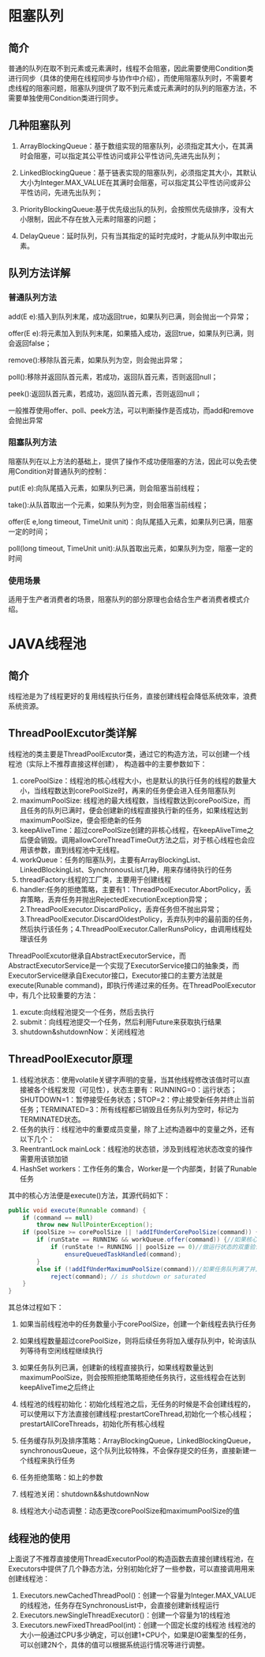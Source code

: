 # 阻塞队列
## 简介
普通的队列在取不到元素或元素满时，线程不会阻塞，因此需要使用Condition类进行同步（具体的使用在线程同步与协作中介绍），而使用阻塞队列时，不需要考虑线程的阻塞问题，阻塞队列提供了取不到元素或元素满时的队列的阻塞方法，不需要单独使用Condition类进行同步。
## 几种阻塞队列
1. ArrayBlockingQueue：基于数组实现的阻塞队列，必须指定其大小，在其满时会阻塞，可以指定其公平性访问或非公平性访问,先进先出队列；

2. LinkedBlockingQueue：基于链表实现的阻塞队列，必须指定其大小，其默认大小为Integer.MAX_VALUE在其满时会阻塞，可以指定其公平性访问或非公平性访问，先进先出队列；

3. PriorityBlockingQueue:基于优先级出队的队列，会按照优先级排序，没有大小限制，因此不存在放入元素时阻塞的问题；

4. DelayQueue：延时队列，只有当其指定的延时完成时，才能从队列中取出元素。

## 队列方法详解
### 普通队列方法
add(E e):插入到队列末尾，成功返回true，如果队列已满，则会抛出一个异常；

offer(E e):将元素加入到队列末尾，如果插入成功，返回true，如果队列已满，则会返回false；

remove():移除队首元素，如果队列为空，则会抛出异常；

poll():移除并返回队首元素，若成功，返回队首元素，否则返回null；

peek():返回队首元素，若成功，返回队首元素，否则返回null；

一般推荐使用offer、poll、peek方法，可以判断操作是否成功，而add和remove会抛出异常
### 阻塞队列方法
阻塞队列在以上方法的基础上，提供了操作不成功便阻塞的方法，因此可以免去使用Condition对普通队列的控制：

put(E e):向队尾插入元素，如果队列已满，则会阻塞当前线程；

take():从队首取出一个元素，如果队列为空，则会阻塞当前线程；

offer(E e,long timeout, TimeUnit unit)：向队尾插入元素，如果队列已满，阻塞一定的时间；

poll(long timeout, TimeUnit unit):从队首取出元素，如果队列为空，阻塞一定的时间
### 使用场景
适用于生产者消费者的场景，阻塞队列的部分原理也会结合生产者消费者模式介绍。

# JAVA线程池
## 简介
线程池是为了线程更好的复用线程执行任务，直接创建线程会降低系统效率，浪费系统资源。
## ThreadPoolExcutor类详解
线程池的类主要是ThreadPoolExcutor类，通过它的构造方法，可以创建一个线程池（实际上不推荐直接这样创建）， 构造器中的主要参数如下：
1. corePoolSize：线程池的核心线程大小，也是默认的执行任务的线程的数量大小，当线程数达到corePoolSize时，再来的任务便会进入任务阻塞队列
2. maximumPoolSize: 线程池的最大线程数，当线程数达到corePoolSize，而且任务的队列已满时，便会创建新的线程直接执行新的任务，如果线程达到maximumPoolSize，便会拒绝新的任务
3. keepAliveTime：超过corePoolSize创建的非核心线程，在keepAliveTime之后便会销毁。调用allowCoreThreadTimeOut方法之后，对于核心线程也会应用该参数，直到线程池中无线程。
4. workQueue：任务的阻塞队列，主要有ArrayBlockingList、LinkedBlockingList、SynchronousList几种，用来存储待执行的任务
5. threadFactory:线程的工厂类，主要用于创建线程
6. handler:任务的拒绝策略，主要有1：ThreadPoolExecutor.AbortPolicy，丢弃策略，丢弃任务并抛出RejectedExecutionException异常；2.ThreadPoolExecutor.DiscardPolicy，丢弃任务但不抛出异常；3.ThreadPoolExecutor.DiscardOldestPolicy，丢弃队列中的最前面的任务，然后执行该任务；4.ThreadPoolExecutor.CallerRunsPolicy，由调用线程处理该任务

ThreadPoolExcutor继承自AbstractExecutorService，而AbstractExecutorService是一个实现了ExecutorService接口的抽象类，而ExecutorService继承自Executor接口，Executor接口的主要方法就是execute(Runable command)，即执行传递过来的任务。在ThreadPoolExecutor中，有几个比较重要的方法：
1. excute:向线程池提交一个任务，然后去执行
2. submit：向线程池提交一个任务，然后利用Future来获取执行结果
3. shutdown&shutdownNow：关闭线程池

## ThreadPoolExecutor原理

1. 线程池状态：使用volatile关键字声明的变量，当其他线程修改该值时可以直接被各个线程发现（可见性），状态主要有：RUNNING=0：运行状态；SHUTDOWN=1：暂停接受任务状态；STOP=2：停止接受新任务并终止当前任务；TERMINATED=3：所有线程都已销毁且任务队列为空时，标记为TERMINATED状态。
2. 任务的执行：线程池中的重要成员变量，除了上述构造器中的变量之外，还有以下几个：
1. ReentrantLock mainLock：线程池的状态锁，涉及到线程池状态改变的操作需要用该锁加锁
2. HashSet<Worker> workers：工作任务的集合，Worker是一个内部类，封装了Runable任务

其中的核心方法便是execute()方法，其源代码如下：
```java
public void execute(Runnable command) {
    if (command == null)
        throw new NullPointerException();
    if (poolSize >= corePoolSize || !addIfUnderCorePoolSize(command)) {//如果当前的线程数量不大于核心线程池数量，执行增加核心线程
        if (runState == RUNNING && workQueue.offer(command)) {//如果核心线程池满了，将任务加入执行队列
            if (runState != RUNNING || poolSize == 0)//做运行状态的双重验证，保证线程池未关闭，继续执行任务
                ensureQueuedTaskHandled(command);
        }
        else if (!addIfUnderMaximumPoolSize(command))//如果任务队列满了并且非核心线程也满了，拒绝该任务
            reject(command); // is shutdown or saturated
    }
}
```
其总体过程如下：
1. 如果当前线程池中的任务数量小于corePoolSize，创建一个新线程去执行任务
2. 如果线程数量超过corePoolSize，则将后续任务将加入缓存队列中，轮询该队列等待有空闲线程继续执行
3. 如果任务队列已满，创建新的线程直接执行，如果线程数量达到maximumPoolSize，则会按照拒绝策略拒绝任务执行，这些线程会在达到keepAliveTime之后终止

3. 线程池的线程初始化：初始化线程池之后，无任务的时候是不会创建线程的，可以使用以下方法直接创建线程:prestartCoreThread,初始化一个核心线程；prestartAllCoreThreads，初始化所有核心线程
4. 任务缓存队列及排序策略：ArrayBlockingQueue，LinkedBlockingQueue，synchronousQueue，这个队列比较特殊，不会保存提交的任务，直接新建一个线程来执行任务
5. 任务拒绝策略：如上的参数
6. 线程池关闭：shutdown&&shutdownNow
7. 线程池大小动态调整：动态更改corePoolSize和maximumPoolSize的值

## 线程池的使用
上面说了不推荐直接使用ThreadExecutorPool的构造函数去直接创建线程池，在Executors中提供了几个静态方法，分别初始化好了一些参数，可以直接调用用来创建线程池：
1. Executors.newCachedThreadPool()：创建一个容量为Integer.MAX_VALUE的线程池，任务存在SynchronousList中，会直接创建新线程运行
2. Executors.newSingleThreadExecutor()：创建一个容量为1的线程池
3. Executors.newFixedThreadPool(int)：创建一个固定长度的线程池
线程池的大小一般通过CPU多少确定，可以创建1+CPU个，如果是IO密集型的任务，可以创建2N个，具体的值可以根据系统运行情况等进行调整。